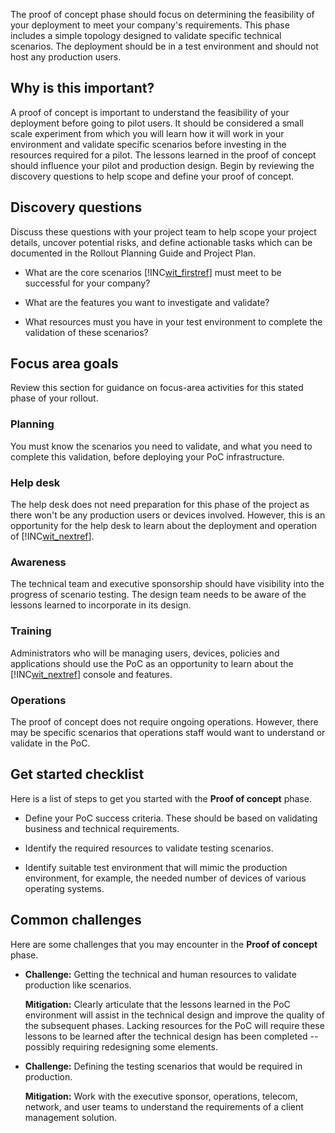 The proof of concept phase should focus on determining the feasibility of your deployment to meet your company's requirements. This phase includes a simple topology designed to validate specific technical scenarios.  The deployment should be in a test environment and should not host any production users.

## Why is this important?
A  proof of concept is important to understand the feasibility of your deployment before going to pilot users. It should be considered a small scale experiment from which you will learn how it will work in your environment and validate specific scenarios before investing in the resources required for a  pilot. The lessons learned in the proof of concept should influence your pilot and production design.
Begin by reviewing the discovery questions to help scope and define your proof of concept.

## Discovery questions
Discuss these questions with your project team to help scope your project details, uncover potential risks, and define actionable tasks which can be documented in the  Rollout Planning Guide and Project Plan.

- What are the core scenarios [!INC[wit_firstref](../Token/wit_firstref_md.md)] must meet to be successful for your company?

- What are the features you want to investigate and validate?

- What resources must you have in your test environment to complete the validation of these scenarios?

## Focus area goals
Review this section for guidance on focus-area activities for this stated phase of your rollout.

### Planning
You must know the scenarios you need to validate, and what you need to complete this validation, before deploying your PoC infrastructure.

### Help desk
The help desk does not need preparation for this phase of the project as there won't be any production users or devices involved. However, this is an opportunity for the help desk to learn about the deployment and operation of [!INC[wit_nextref](../Token/wit_nextref_md.md)].

### Awareness
The technical team and executive sponsorship should have visibility into the progress of scenario testing. The design team needs to be aware of the lessons learned to incorporate in its  design.

### Training
Administrators who will be managing users, devices, policies and applications should use the PoC as an opportunity to learn about the [!INC[wit_nextref](../Token/wit_nextref_md.md)] console and features.

### Operations
The proof of concept does not require ongoing operations. However, there may be specific scenarios that operations staff would want to understand or validate in the PoC.

## Get started checklist
Here is a list of steps to get you started with the **Proof of concept** phase.

- Define your PoC success criteria. These should be based on validating business and technical requirements.

- Identify the required resources to validate testing scenarios.

- Identify suitable test environment that will mimic the production environment, for example, the needed number of devices of various operating systems.

## Common challenges
Here are some  challenges that you may encounter in the **Proof of concept** phase.

- **Challenge:** Getting the technical and human resources to validate production like scenarios.

   **Mitigation:** Clearly articulate that the lessons learned in the PoC environment will assist in the technical design and improve the quality of the subsequent phases. Lacking resources for the PoC will require these lessons to be learned after the technical design has been completed -- possibly requiring redesigning some elements.

- **Challenge:** Defining the testing scenarios that would be required in production.

   **Mitigation:** Work with the executive sponsor, operations, telecom, network, and user teams to understand the requirements of a client management solution.

